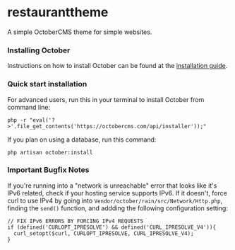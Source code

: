# restauranttheme
A simple OctoberCMS theme for simple websites.

### Installing October

Instructions on how to install October can be found at the [installation guide](http://octobercms.com/docs/setup/installation).

### Quick start installation

For advanced users, run this in your terminal to install October from command line:

```shell
php -r "eval('?>'.file_get_contents('https://octobercms.com/api/installer'));"
```

If you plan on using a database, run this command:

```shell
php artisan october:install
```

### Important Bugfix Notes

If you're running into a "network is unreachable" error that looks like it's IPv6 related, check if your hosting service supports IPv6. If it doesn't, force curl to use IPv4 by going into ```Vendor/october/rain/src/Network/Http.php```, finding the ```send()``` function, and addding the following configuration setting: 
```
// FIX IPv6 ERRORS BY FORCING IPv4 REQUESTS
if (defined('CURLOPT_IPRESOLVE') && defined('CURL_IPRESOLVE_V4')){
  curl_setopt($curl, CURLOPT_IPRESOLVE, CURL_IPRESOLVE_V4);
}
```

